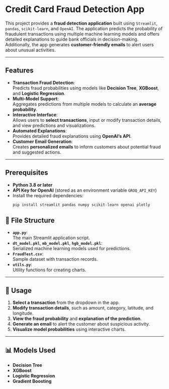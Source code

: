 # Credit Card Fraud Detection App

This project provides a **fraud detection application** built using `Streamlit`, `pandas`, `scikit-learn`, and `OpenAI`. The application predicts the probability of fraudulent transactions using multiple machine learning models and offers detailed explanations to guide bank officials in decision-making. Additionally, the app generates **customer-friendly emails** to alert users about unusual activities.

---

## Features

- **Transaction Fraud Detection**:  
  Predicts fraud probabilities using models like **Decision Tree**, **XGBoost**, and **Logistic Regression**.
- **Multi-Model Support**:  
  Aggregates predictions from multiple models to calculate an **average probability**.
- **Interactive Interface**:  
  Allows users to **select transactions**, input or modify transaction details, and view predictions and visualizations.
- **Automated Explanations**:  
  Provides detailed fraud explanations using **OpenAI’s API**.
- **Customer Email Generation**:  
  Creates **personalized emails** to inform customers about potential fraud and suggested actions.

---

## Prerequisites

- **Python 3.8 or later**  
- **API Key for OpenAI** (stored as an environment variable `GROQ_API_KEY`)
- Install the required dependencies:
   ```bash
   pip install streamlit pandas numpy scikit-learn openai plotly

## 📁 File Structure

- **`app.py`**:  
  The main Streamlit application script.  
- **`dt_model.pkl`**, **`mb_model.pkl`**, **`hgb_model.pkl`**:  
  Serialized machine learning models used for predictions.  
- **`FraudTest.csv`**:  
  Sample dataset with transaction records.  
- **`utils.py`**:  
  Utility functions for creating charts.  

---

## 🚀 Usage

1. **Select a transaction** from the dropdown in the app.  
2. **Modify transaction details**, such as amount, category, latitude, and longitude.  
3. **View the fraud probability** and **explanation of the prediction**.  
4. **Generate an email** to alert the customer about suspicious activity.  
5. **Visualize model probabilities** using interactive charts.  

---

## 📊 Models Used

- **Decision Tree**  
- **XGBoost**  
- **Logistic Regression**  
- **Gradient Boosting**  

